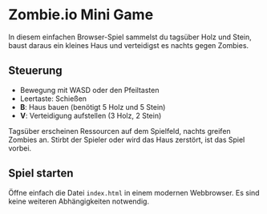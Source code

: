 # Zombie.io Mini Game

In diesem einfachen Browser-Spiel sammelst du tagsüber Holz und Stein, baust daraus ein kleines Haus und verteidigst es nachts gegen Zombies.

## Steuerung

- Bewegung mit WASD oder den Pfeiltasten
- Leertaste: Schießen
- **B**: Haus bauen (benötigt 5 Holz und 5 Stein)
- **V**: Verteidigung aufstellen (3 Holz, 2 Stein)

Tagsüber erscheinen Ressourcen auf dem Spielfeld, nachts greifen Zombies an. Stirbt der Spieler oder wird das Haus zerstört, ist das Spiel vorbei.

## Spiel starten

Öffne einfach die Datei `index.html` in einem modernen Webbrowser. Es sind keine weiteren Abhängigkeiten notwendig.

